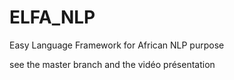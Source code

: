 # ELFA_NLP
Easy Language Framework for African NLP purpose

see the master branch and the vidéo présentation
